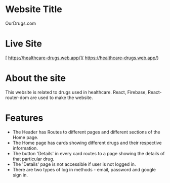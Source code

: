 # Website Title

OurDrugs.com

# Live Site

[ https://healthcare-drugs.web.app/]( https://healthcare-drugs.web.app/)

# About the site
This website is related to drugs used in healthcare. React, Firebase, React-router-dom are used to make the website.

# Features
* The Header has Routes to different pages and different sections of the Home page.
* The Home page has cards showing different drugs and their respective information.
* The button 'Details' in every card routes to a page showing the details of that particular drug.
* The 'Details' page is not accessible if user is not logged in.
* There are two types of log in methods - email, password and google sign in.